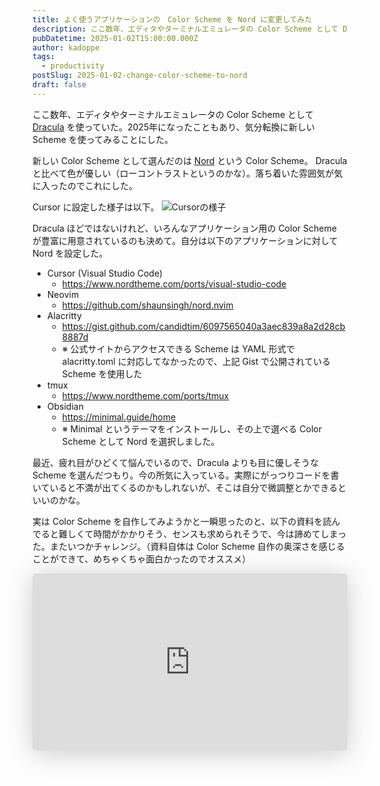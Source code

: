 ```yaml
---
title: よく使うアプリケーションの　Color Scheme を Nord に変更してみた
description: ここ数年、エディタやターミナルエミュレータの Color Scheme として Dracula を使っていた。2025年になったこともあり、気分転換に新しい Scheme を使ってみることにした。
pubDatetime: 2025-01-02T15:00:00.000Z
author: kadoppe
tags:
  - productivity
postSlug: 2025-01-02-change-color-scheme-to-nord
draft: false
---
```


ここ数年、エディタやターミナルエミュレータの Color Scheme として [Dracula](https://draculatheme.com) を使っていた。2025年になったこともあり、気分転換に新しい Scheme を使ってみることにした。

新しい Color Scheme として選んだのは [Nord](https://www.nordtheme.com/) という Color Scheme。 Dracula と比べて色が優しい（ローコントラストというのかな）。落ち着いた雰囲気が気に入ったのでこれにした。

Cursor に設定した様子は以下。
![Cursorの様子](../../../public/assets/blog/color-scheme-nord.png)

Dracula ほどではないけれど、いろんなアプリケーション用の Color Scheme が豊富に用意されているのも決めて。自分は以下のアプリケーションに対して Nord を設定した。

- Cursor (Visual Studio Code)
  - https://www.nordtheme.com/ports/visual-studio-code
- Neovim
  - https://github.com/shaunsingh/nord.nvim
- Alacritty
  - https://gist.github.com/candidtim/6097565040a3aec839a8a2d28cb8887d
  - ※ 公式サイトからアクセスできる Scheme は YAML 形式で alacritty.toml に対応してなかったので、上記 Gist で公開されている Scheme を使用した
- tmux
  - https://www.nordtheme.com/ports/tmux
- Obsidian
  - https://minimal.guide/home
  - ※ Minimal というテーマをインストールし、その上で選べる Color Scheme として Nord を選択しました。

最近、疲れ目がひどくて悩んでいるので、Dracula よりも目に優しそうな Scheme を選んだつもり。今の所気に入っている。実際にがっつりコードを書いていると不満が出てくるのかもしれないが、そこは自分で微調整とかできるといいのかな。

実は Color Scheme を自作してみようかと一瞬思ったのと、以下の資料を読んでると難しくて時間がかかりそう、センスも求められそうで、今は諦めてしまった。またいつかチャレンジ。（資料自体は Color Scheme 自作の奥深さを感じることができて、めちゃくちゃ面白かったのでオススメ）

<iframe class="speakerdeck-iframe" frameborder="0" src="https://speakerdeck.com/player/0e6e3d1a67a346e9abe9c187a277e18e" title="Creating Your Lovely Color Scheme" allowfullscreen="true" style="border: 0px; background: padding-box padding-box rgba(0, 0, 0, 0.1); margin: 0px; padding: 0px; border-radius: 6px; box-shadow: rgba(0, 0, 0, 0.2) 0px 5px 40px; width: 100%; height: auto; aspect-ratio: 560 / 315;" data-ratio="1.7777777777777777"></iframe>


